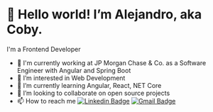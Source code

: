 # 👋 Hello world! I’m Alejandro, aka Coby. 
I'm a Frontend Developer
-  🔭 I'm currently working at JP Morgan Chase & Co. as a Software Engineer with Angular and Spring Boot
- 👀 I’m interested in Web Development
- 🌱 I’m currently learning Angular, React, NET Core
- 💞️ I’m looking to collaborate on open source projects
- 📫 How to reach me [![Linkedin Badge](https://img.shields.io/badge/--blue?style=flat&logo=Linkedin&logoColor=white&link=https://www.linkedin.com/in/alejandroxacosta/)](https://www.linkedin.com/in/alejandroxacosta/)
[![Gmail Badge](https://img.shields.io/badge/-red?style=flat&logo=Gmail&logoColor=white&link=mailto:acostaxalejandro@gmail.com)](mailto:acostaxalejandro@gmail.com)


<!---
CobyBoy/CobyBoy is a ✨ special ✨ repository because its `README.md` (this file) appears on your GitHub profile.
You can click the Preview link to take a look at your changes.
--->
